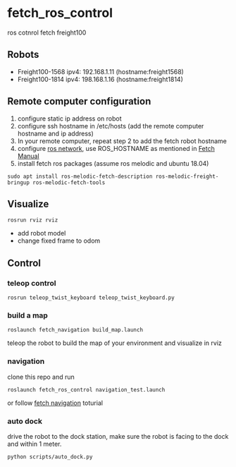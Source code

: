 # fetch_ros_control
ros cotnrol fetch freight100

## Robots
- Freight100-1568 ipv4: 192.168.1.11 (hostname:freight1568)
- Freight100-1814 ipv4: 198.168.1.16 (hostname:freight1814)

## Remote computer configuration
1. configure static ip address on robot
2. configure ssh hostname in /etc/hosts (add the remote computer hostname and ip address)
3. In your remote computer, repeat step 2 to add the fetch robot hostname
4. configure [ros network](http://wiki.ros.org/ROS/NetworkSetup), use ROS_HOSTNAME as mentioned in [Fetch Manual](https://docs.fetchrobotics.com/computer.html)
5. install fetch ros packages (assume ros melodic and ubuntu 18.04)
```
sudo apt install ros-melodic-fetch-description ros-melodic-freight-bringup ros-melodic-fetch-tools
```

## Visualize
```
rosrun rviz rviz
```
- add robot model
- change fixed frame to odom


## Control

### teleop control
```
rosrun teleop_twist_keyboard teleop_twist_keyboard.py
```

### build a map
```
roslaunch fetch_navigation build_map.launch
```
teleop the robot to build the map of your environment and visualize in rviz

### navigation
clone this repo and run
```
roslaunch fetch_ros_control navigation_test.launch
```
or follow [fetch navigation](https://docs.fetchrobotics.com/navigation.html) toturial

### auto dock
drive the robot to the dock station, make sure the robot is facing to the dock and within 1 meter.
```
python scripts/auto_dock.py
```

